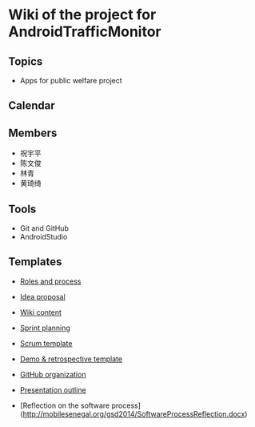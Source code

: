 # **Wiki of the project for AndroidTrafficMonitor**

## Topics

* Apps for public welfare project

## Calendar

## Members
* 祝宇平
* 陈文俊
* 林青
* 黄琦绮


## Tools
* Git and GitHub
* AndroidStudio

## Templates

* [Roles and process](http://mobilesenegal.org/gsd2014/teamscrumagile1.docx)

* [Idea proposal ](http://mobilesenegal.org/gsd2014/cs3892015ideaproposal.doc)

* [Wiki content](http://mobilesenegal.org/gsd2014/WikiTemplate1.docx)

* [Sprint planning](http://mobilesenegal.org/gsd2014/SprintPlanning.docx)

* [Scrum template](http://mobilesenegal.org/gsd2014/ScrumTemplate1.docx)

* [Demo & retrospective template](http://mobilesenegal.org/gsd2014/Demo%20and%20Retrospective%20Template1.docx)

* [GitHub organization](http://mobilesenegal.org/gsd2014/GitHubOrganization1.docx)

* [Presentation outline](http://mobilesenegal.org/gsd2014/PresentationOutline1.docx)

* [Reflection on the software process] (http://mobilesenegal.org/gsd2014/SoftwareProcessReflection.docx)

